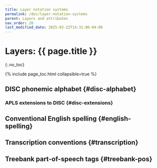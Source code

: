 ```yaml
---
title: Layer notation systems
permalink: /doc/layer-notation-systems
parent: Layers and attributes
nav_order: 20
last_modified_date: 2025-03-22T14:31:06-04:00
---
```


# Layers: {{ page.title }}
{:.no_toc}

{% include page_toc.html collapsible=true %}


## DISC phonemic alphabet {#disc-alphabet}


### APLS extensions to DISC {#disc-extensions}


## Conventional English spelling {#english-spelling}

<!-- What symbols are included vs. excluded in the orthography layer -->


## Transcription conventions {#transcription}

<!-- Basically, extra stuff needed to understand the word layer & its additional symbols. Beyond that, refer them to the full convention -->


## Treebank part-of-speech tags {#treebank-pos}



